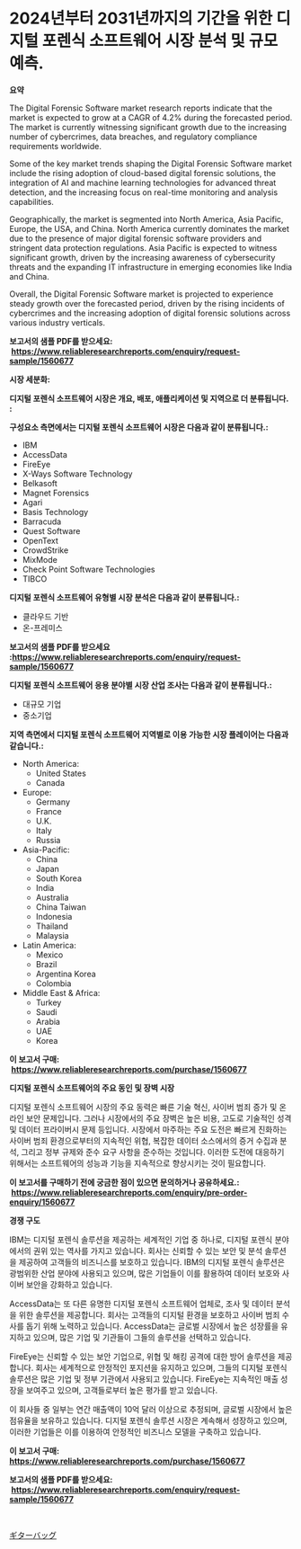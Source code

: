 <p><h1>2024년부터 2031년까지의 기간을 위한 디지털 포렌식 소프트웨어 시장 분석 및 규모 예측.</h1></p><p><strong>요약</strong></p>
<p><p>The Digital Forensic Software market research reports indicate that the market is expected to grow at a CAGR of 4.2% during the forecasted period. The market is currently witnessing significant growth due to the increasing number of cybercrimes, data breaches, and regulatory compliance requirements worldwide. </p><p>Some of the key market trends shaping the Digital Forensic Software market include the rising adoption of cloud-based digital forensic solutions, the integration of AI and machine learning technologies for advanced threat detection, and the increasing focus on real-time monitoring and analysis capabilities. </p><p>Geographically, the market is segmented into North America, Asia Pacific, Europe, the USA, and China. North America currently dominates the market due to the presence of major digital forensic software providers and stringent data protection regulations. Asia Pacific is expected to witness significant growth, driven by the increasing awareness of cybersecurity threats and the expanding IT infrastructure in emerging economies like India and China.</p><p>Overall, the Digital Forensic Software market is projected to experience steady growth over the forecasted period, driven by the rising incidents of cybercrimes and the increasing adoption of digital forensic solutions across various industry verticals.</p></p>
<p><strong>보고서의 샘플 PDF를 받으세요: &nbsp;<a href="https://www.reliableresearchreports.com/enquiry/request-sample/1560677">https://www.reliableresearchreports.com/enquiry/request-sample/1560677</a></strong></p>
<p><strong>시장 세분화:</strong></p>
<p><strong> 디지털 포렌식 소프트웨어 시장은 개요, 배포, 애플리케이션 및 지역으로 더 분류됩니다. :</strong></p>
<p><strong>구성요소 측면에서는 디지털 포렌식 소프트웨어 시장은 다음과 같이 분류됩니다.:</strong></p>
<p><ul><li>IBM</li><li>AccessData</li><li>FireEye</li><li>X-Ways Software Technology</li><li>Belkasoft</li><li>Magnet Forensics</li><li>Agari</li><li>Basis Technology</li><li>Barracuda</li><li>Quest Software</li><li>OpenText</li><li>CrowdStrike</li><li>MixMode</li><li>Check Point Software Technologies</li><li>TIBCO</li></ul></p>
<p><strong> 디지털 포렌식 소프트웨어 유형별 시장 분석은 다음과 같이 분류됩니다.:</strong></p>
<p><ul><li>클라우드 기반</li><li>온-프레미스</li></ul></p>
<p><strong>보고서의 샘플 PDF를 받으세요 :<a href="https://www.reliableresearchreports.com/enquiry/request-sample/1560677">https://www.reliableresearchreports.com/enquiry/request-sample/1560677</a></strong></p>
<p><strong> 디지털 포렌식 소프트웨어 응용 분야별 시장 산업 조사는 다음과 같이 분류됩니다.:</strong></p>
<p><ul><li>대규모 기업</li><li>중소기업</li></ul></p>
<p><strong>지역 측면에서 디지털 포렌식 소프트웨어 지역별로 이용 가능한 시장 플레이어는 다음과 같습니다.:</strong></p>
<p><ul>
    <li>
        North America:
        <ul>
            <li>United States</li>
            <li>Canada</li>
        </ul>
    </li>
    <li>
        Europe:
        <ul>
            <li>Germany</li>
            <li>France</li>
            <li>U.K.</li>
            <li>Italy</li>
            <li>Russia</li>
        </ul>
    </li>
    <li>
        Asia-Pacific:
        <ul>
            <li>China</li>
            <li>Japan</li>
            <li>South Korea</li>
            <li>India</li>
            <li>Australia</li>
            <li>China Taiwan</li>
            <li>Indonesia</li>
            <li>Thailand</li>
            <li>Malaysia</li>
        </ul>
    </li>
    <li>
        Latin America:
        <ul>
            <li>Mexico</li>
            <li>Brazil</li>
            <li>Argentina Korea</li>
            <li>Colombia</li>
        </ul>
    </li>
    <li>
        Middle East & Africa:
        <ul>
            <li>Turkey</li>
            <li>Saudi</li>
            <li>Arabia</li>
            <li>UAE</li>
            <li>Korea</li>
        </ul>
    </li>
    </ul></p>
<p><strong>이 보고서 구매: &nbsp;<a href="https://www.reliableresearchreports.com/purchase/1560677">https://www.reliableresearchreports.com/purchase/1560677</a></strong></p>
<p><strong>디지털 포렌식 소프트웨어의 주요 동인 및 장벽 시장</strong></p>
<p><p>디지털 포렌식 소프트웨어 시장의 주요 동력은 빠른 기술 혁신, 사이버 범죄 증가 및 온라인 보안 문제입니다. 그러나 시장에서의 주요 장벽은 높은 비용, 고도로 기술적인 성격 및 데이터 프라이버시 문제 등입니다. 시장에서 마주하는 주요 도전은 빠르게 진화하는 사이버 범죄 환경으로부터의 지속적인 위협, 복잡한 데이터 소스에서의 증거 수집과 분석, 그리고 정부 규제와 준수 요구 사항을 준수하는 것입니다. 이러한 도전에 대응하기 위해서는 소프트웨어의 성능과 기능을 지속적으로 향상시키는 것이 필요합니다.</p></p>
<p><strong>이 보고서를 구매하기 전에 궁금한 점이 있으면 문의하거나 공유하세요.: &nbsp;<a href="https://www.reliableresearchreports.com/enquiry/pre-order-enquiry/1560677">https://www.reliableresearchreports.com/enquiry/pre-order-enquiry/1560677</a></strong></p>
<p><strong>경쟁 구도</strong></p>
<p><p>IBM는 디지털 포렌식 솔루션을 제공하는 세계적인 기업 중 하나로, 디지털 포렌식 분야에서의 권위 있는 역사를 가지고 있습니다. 회사는 신뢰할 수 있는 보안 및 분석 솔루션을 제공하여 고객들의 비즈니스를 보호하고 있습니다. IBM의 디지털 포렌식 솔루션은 광범위한 산업 분야에 사용되고 있으며, 많은 기업들이 이를 활용하여 데이터 보호와 사이버 보안을 강화하고 있습니다.</p><p>AccessData는 또 다른 유명한 디지털 포렌식 소프트웨어 업체로, 조사 및 데이터 분석을 위한 솔루션을 제공합니다. 회사는 고객들의 디지털 환경을 보호하고 사이버 범죄 수사를 돕기 위해 노력하고 있습니다. AccessData는 글로벌 시장에서 높은 성장률을 유지하고 있으며, 많은 기업 및 기관들이 그들의 솔루션을 선택하고 있습니다.</p><p>FireEye는 신뢰할 수 있는 보안 기업으로, 위협 및 해킹 공격에 대한 방어 솔루션을 제공합니다. 회사는 세계적으로 안정적인 포지션을 유지하고 있으며, 그들의 디지털 포렌식 솔루션은 많은 기업 및 정부 기관에서 사용되고 있습니다. FireEye는 지속적인 매출 성장을 보여주고 있으며, 고객들로부터 높은 평가를 받고 있습니다.</p><p>이 회사들 중 일부는 연간 매출액이 10억 달러 이상으로 추정되며, 글로벌 시장에서 높은 점유율을 보유하고 있습니다. 디지털 포렌식 솔루션 시장은 계속해서 성장하고 있으며, 이러한 기업들은 이를 이용하여 안정적인 비즈니스 모델을 구축하고 있습니다.</p></p>
<p><strong>이 보고서 구매: &nbsp; <a href="https://www.reliableresearchreports.com/purchase/1560677">https://www.reliableresearchreports.com/purchase/1560677</a></strong></p>
<p><strong>보고서의 샘플 PDF를 받으세요: &nbsp;<a href="https://www.reliableresearchreports.com/enquiry/request-sample/1560677">https://www.reliableresearchreports.com/enquiry/request-sample/1560677</a></strong><strong></strong></p>
<p>&nbsp;</p>
<p><p><a href="https://github.com/zoetazuur/Market-Research-Report-List-1/blob/main/54933376394.md">ギターバッグ</a></p></p>